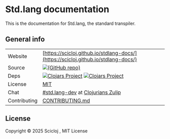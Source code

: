 # Std.lang documentation

This is the documentation for Std.lang, the standard transpiler.

## General info

|              |                                                                                                                                                                                                                                                         |
|--------------|---------------------------------------------------------------------------------------------------------------------------------------------------------------------------------------------------------------------------------------------------------|
| Website      | [https://scicloj.github.io/stdlang-docs/](https://scicloj.github.io/stdlang-docs/)                                                                                                                                                                      |
| Source       | [![(GitHub repo)](https://img.shields.io/badge/github-%23121011.svg?style=for-the-badge&logo=github&logoColor=white)](https://github.com/scicloj/stdlang-docs)                                                                                          |
| Deps         | [![Clojars Project](https://img.shields.io/clojars/v/xyz.zcaudate/std.lang.svg)](https://clojars.org/xyz.zcaudate/std.lang) [![Clojars Project](https://img.shields.io/clojars/v/xyz.zcaudate/rt.basic.svg)](https://clojars.org/xyz.zcaudate/rt.basic) |
| License      | [MIT](https://github.com/zcaudate-xyz/foundation-base/blob/main/LICENSE)                                                                                                                                                                                |
| Chat         | [#std.lang-dev](https://clojurians.zulipchat.com/#narrow/channel/495443-std.2Elang-dev) at [Clojurians Zulip](https://scicloj.github.io/docs/community/chat/)                                                                                           |
| Contributing | [CONTRIBUTING.md](https://github.com/scicloj/stdlang-docs/blob/main/CONTRIBUTING.md)                                                                                           |

## License

Copyright © 2025 Scicloj , MIT License
